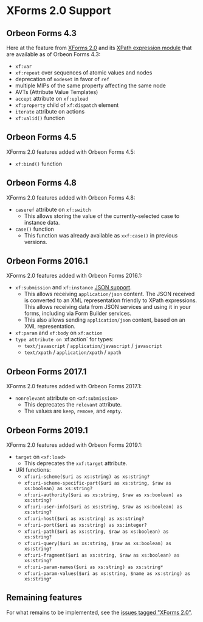 # XForms 2.0 Support

## Orbeon Forms 4.3

Here at the feature from [XForms 2.0](https://www.w3.org/community/xformsusers/wiki/XForms_2.0) and its [XPath expression module](https://www.w3.org/community/xformsusers/wiki/XPath_Expressions_Module) that are available as of Orbeon Forms 4.3:

- `xf:var`
- `xf:repeat` over sequences of atomic values and nodes
- deprecation of `nodeset` in favor of `ref`
- multiple MIPs of the same property affecting the same node
- AVTs (Attribute Value Templates)
- `accept` attribute on `xf:upload`
- `xf:property` child of `xf:dispatch` element
- `iterate` attribute on actions
- `xf:valid()` function

## Orbeon Forms 4.5

XForms 2.0 features added with Orbeon Forms 4.5:

- `xf:bind()` function

## Orbeon Forms 4.8

XForms 2.0 features added with Orbeon Forms 4.8:

- `caseref` attribute on `xf:switch`
    - This allows storing the value of the currently-selected case to instance data.
- `case()` function
    - This function was already available as `xxf:case()` in previous versions.

## Orbeon Forms 2016.1

XForms 2.0 features added with Orbeon Forms 2016.1:

- `xf:submission` and `xf:instance` [JSON support](submission-standard.md#json-support).
    - This allows receiving `application/json` content. The JSON received is converted to an XML representation friendly to XPath expressions. This allows receiving data from JSON services and using it in your forms, including via Form Builder services.
    - This also allows sending `application/json` content, based on an XML representation.
- `xf:param` and `xf:body` on `xf:action`
- `type attribute on `xf:action` for types:
    - `text/javascript` / `application/javascript` / `javascript`
    - `text/xpath` / `application/xpath` / `xpath`

## Orbeon Forms 2017.1

XForms 2.0 features added with Orbeon Forms 2017.1:

- `nonrelevant` attribute on `<xf:submission>`
    - This deprecates the `relevant` attribute.
    - The values are `keep`, `remove`, and `empty`.

## Orbeon Forms 2019.1

XForms 2.0 features added with Orbeon Forms 2019.1:

- `target` on `<xf:load>`
    - This deprecates the `xxf:target` attribute.
- URI functions:
    - `xf:uri-scheme($uri as xs:string) as xs:string?`
    - `xf:uri-scheme-specific-part($uri as xs:string, $raw as xs:boolean) as xs:string?`
    - `xf:uri-authority($uri as xs:string, $raw as xs:boolean) as xs:string?`
    - `xf:uri-user-info($uri as xs:string, $raw as xs:boolean) as xs:string?`
    - `xf:uri-host($uri as xs:string) as xs:string?`
    - `xf:uri-port($uri as xs:string) as xs:integer?`
    - `xf:uri-path($uri as xs:string, $raw as xs:boolean) as xs:string?`
    - `xf:uri-query($uri as xs:string, $raw as xs:boolean) as xs:string?`
    - `xf:uri-fragment($uri as xs:string, $raw as xs:boolean) as xs:string?`
    - `xf:uri-param-names($uri as xs:string) as xs:string*`
    - `xf:uri-param-values($uri as xs:string, $name as xs:string) as xs:string*`

## Remaining features

For what remains to be implemented, see the [issues tagged "XForms 2.0"](https://github.com/orbeon/orbeon-forms/issues?q=is%3Aopen+sort%3Aupdated-desc+label%3A%22Area%3A+XForms+2.0%22).
